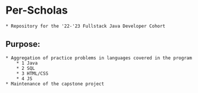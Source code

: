 # Per-Scholas
	* Repository for the '22-'23 Fullstack Java Developer Cohort 

## Purpose: 
	* Aggregation of practice problems in languages covered in the program
		* 1 Java
		* 2 SQL
		* 3 HTML/CSS
		* 4 JS
	* Maintenance of the capstone project 
